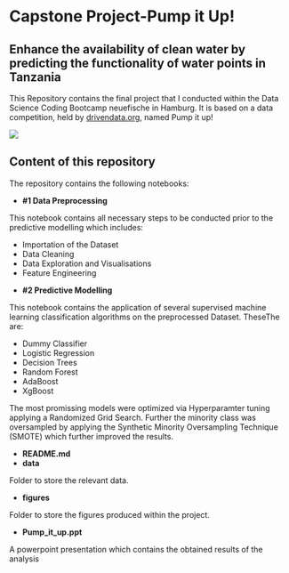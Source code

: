 # Capstone Project-Pump it Up! 
## Enhance the availability of clean water by predicting the functionality of water points in Tanzania

This Repository contains the final project that I conducted within the Data Science Coding Bootcamp neuefische in Hamburg. It is based on a data competition, held by [drivendata.org](https://www.drivendata.org/competitions/7/pump-it-up-data-mining-the-water-table/), named Pump it up!

![](https://cdnuploads.aa.com.tr/uploads/Contents/2017/03/13/thumbs_b_c_919380a969cf7427774545cf4b641472.jpg?v=173523)


##  Content of this repository

The repository contains the following notebooks:

* **#1 Data Preprocessing**

This notebook contains all necessary steps to be conducted prior to the predictive modelling which includes:
  - Importation of the Dataset
  - Data Cleaning
  - Data Exploration and Visualisations
  - Feature Engineering

* **#2 Predictive Modelling**

This notebook contains the application of several supervised machine learning classification algorithms on the preprocessed Dataset. TheseThe are:
- Dummy Classifier
- Logistic Regression
- Decision Trees
- Random Forest
- AdaBoost
- XgBoost

The most promissing models were optimized via Hyperparamter tuning applying a Randomized Grid Search. Further the minority class was oversampled by applying the Synthetic Minority Oversampling Technique (SMOTE) which further improved the results. 
 
* **README.md**
* **data**

Folder to store the relevant data.
* **figures**

Folder to store the figures produced within the project.
* **Pump_it_up.ppt**

A powerpoint presentation which contains the obtained results of the analysis
